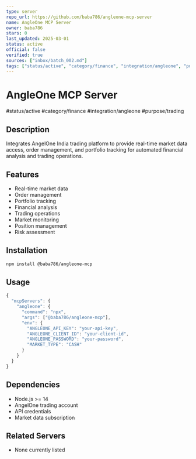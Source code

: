 ```yaml
--- 
type: server
repo_url: https://github.com/baba786/angleone-mcp-server
name: AngleOne MCP Server
owner: baba786
stars: 0
last_updated: 2025-03-01
status: active
official: false
verified: true
sources: ["inbox/batch_002.md"]
tags: ["status/active", "category/finance", "integration/angleone", "purpose/trading"]
---
```


# AngleOne MCP Server

#status/active #category/finance #integration/angleone #purpose/trading

## Description

Integrates AngelOne India trading platform to provide real-time market data access, order management, and portfolio tracking for automated financial analysis and trading operations.

## Features

- Real-time market data
- Order management
- Portfolio tracking
- Financial analysis
- Trading operations
- Market monitoring
- Position management
- Risk assessment

## Installation

```bash
npm install @baba786/angleone-mcp
```

## Usage

```javascript
{
  "mcpServers": {
    "angleone": {
      "command": "npx",
      "args": ["@baba786/angleone-mcp"],
      "env": {
        "ANGLEONE_API_KEY": "your-api-key",
        "ANGLEONE_CLIENT_ID": "your-client-id",
        "ANGLEONE_PASSWORD": "your-password",
        "MARKET_TYPE": "CASH"
      }
    }
  }
}
```

## Dependencies

- Node.js >= 14
- AngelOne trading account
- API credentials
- Market data subscription

## Related Servers

- None currently listed